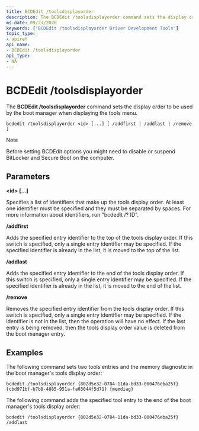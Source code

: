 ```yaml
---
title: BCDEdit /toolsdisplayorder
description: The BCDEdit /toolsdisplayorder command sets the display order to be used by the boot manager when displaying the tools menu.
ms.date: 09/23/2020
keywords: ["BCDEdit /toolsdisplayorder Driver Development Tools"]
topic_type:
- apiref
api_name:
- BCDEdit /toolsdisplayorder
api_type:
- NA
---
```


# BCDEdit /toolsdisplayorder


The **BCDEdit /toolsdisplayorder** command sets the display order to be used by the boot manager when displaying the tools menu.

```syntax
bcdedit /toolsdisplayorder <id> [...] [ /addfirst | /addlast | /remove ]
```

> [!NOTE]
> Before setting BCDEdit options you might need to disable or suspend BitLocker and Secure Boot on the computer.

## Parameters

**\<id\> [...]**

Specifies a list of identifiers that make up the tools display order.  At least one identifier must be specified and they must be separated by spaces.  For more information about identifiers, run "bcdedit /? ID".

**/addfirst**

Adds the specified entry identifier to the top of the tools display order.  If this switch is specified, only a single entry identifier may be specified.  If the specified identifier is already in the list, it is moved to the top of the list.

**/addlast**

Adds the specified entry identifier to the end of the tools display order.  If this switch is specified, only a single entry identifier may be specified.  If the specified identifier is already in the list, it is moved to the end of the list.

**/remove**

Removes the specified entry identifier from the tools display order.  If this switch is specified, only a single entry identifier may be specified.  If the identifier is not in the list, then the operation will have no effect.  If the last entry is being removed, then the tools display order value is deleted from the boot manager
entry.

## Examples

The following command sets two tools entries and the memory diagnostic in the boot manager's tools display order:

`bcdedit /toolsdisplayorder {802d5e32-0784-11da-bd33-000476eba25f} {cbd971bf-b7b8-4885-951a-fa03044f5d71} {memdiag}`

The following command adds the specified tool entry to the end of the boot manager's tools display order:

`bcdedit /toolsdisplayorder {802d5e32-0784-11da-bd33-000476eba25f} /addlast`
